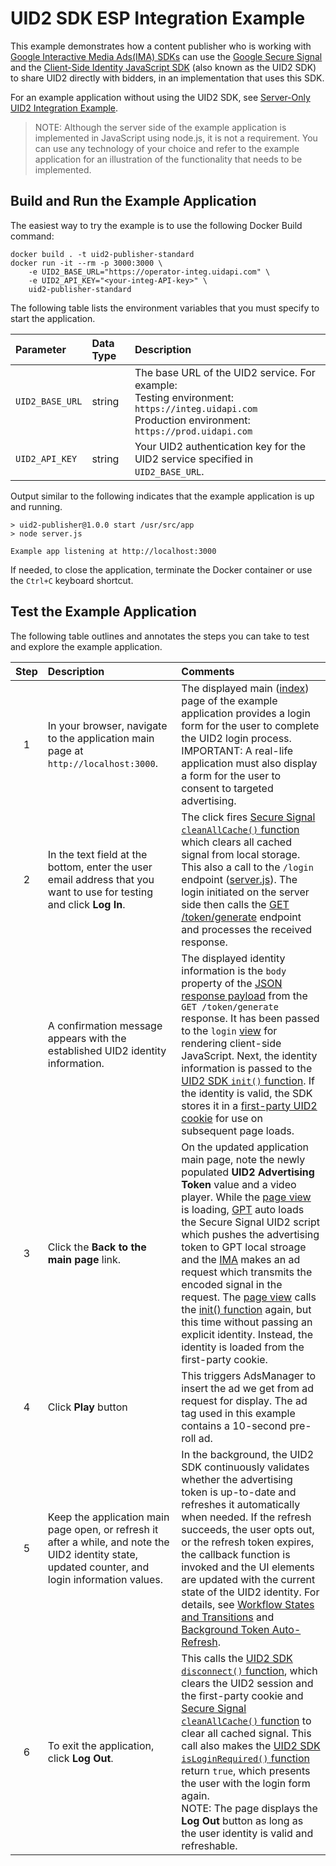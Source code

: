 # UID2 SDK ESP Integration Example

This example demonstrates how a content publisher who is working with [Google Interactive Media Ads(IMA) SDKs](https://developers.google.com/interactive-media-ads/docs/sdks/html5/client-side) can use the [Google Secure Signal](https://support.google.com/admanager/answer/10488752) and the [Client-Side Identity JavaScript SDK](https://github.com/UnifiedID2/uid2docs/blob/main/api/v1/sdks/client-side-identity-v1.md) (also known as the UID2 SDK) to share UID2 directly with bidders, in an implementation that uses this SDK.

For an example application without using the UID2 SDK, see [Server-Only UID2 Integration Example](../server_only/README.md).

> NOTE: Although the server side of the example application is implemented in JavaScript using node.js, it is not a requirement. You can use any technology of your choice and refer to the example application for an illustration of the functionality that needs to be implemented.

## Build and Run the Example Application

The easiest way to try the example is to use the following Docker Build command:

```
docker build . -t uid2-publisher-standard
docker run -it --rm -p 3000:3000 \
    -e UID2_BASE_URL="https://operator-integ.uidapi.com" \
    -e UID2_API_KEY="<your-integ-API-key>" \
    uid2-publisher-standard
```

The following table lists the environment variables that you must specify to start the application.

| Parameter       | Data Type | Description                                                                                                                                              |
| :-------------- | :-------- | :------------------------------------------------------------------------------------------------------------------------------------------------------- |
| `UID2_BASE_URL` | string    | The base URL of the UID2 service. For example:</br>Testing environment: `https://integ.uidapi.com`<br/>Production environment: `https://prod.uidapi.com` |
| `UID2_API_KEY`  | string    | Your UID2 authentication key for the UID2 service specified in `UID2_BASE_URL`.                                                                          |

Output similar to the following indicates that the example application is up and running.

```
> uid2-publisher@1.0.0 start /usr/src/app
> node server.js

Example app listening at http://localhost:3000
```

If needed, to close the application, terminate the Docker container or use the `Ctrl+C` keyboard shortcut.

## Test the Example Application

The following table outlines and annotates the steps you can take to test and explore the example application.

| Step | Description                                                                                                                                        | Comments                                                                                                                                                                                                                                                                                                                                                                                                                                                                                                                                                                                                                                                                                                                                                                                                                  |
| :--: | :------------------------------------------------------------------------------------------------------------------------------------------------- | :------------------------------------------------------------------------------------------------------------------------------------------------------------------------------------------------------------------------------------------------------------------------------------------------------------------------------------------------------------------------------------------------------------------------------------------------------------------------------------------------------------------------------------------------------------------------------------------------------------------------------------------------------------------------------------------------------------------------------------------------------------------------------------------------------------------------ |
|  1   | In your browser, navigate to the application main page at `http://localhost:3000`.                                                                 | The displayed main ([index](views/index.html)) page of the example application provides a login form for the user to complete the UID2 login process.</br>IMPORTANT: A real-life application must also display a form for the user to consent to targeted advertising.                                                                                                                                                                                                                                                                                                                                                                                                                                                                                                                                                    |
|  2   | In the text field at the bottom, enter the user email address that you want to use for testing and click **Log In**.                               | The click fires [Secure Signal `cleanAllCache()` function](https://developers.google.com/publisher-tag/reference#googletag.secureSignals.SecureSignalProvidersArray_clearAllCache) which clears all cached signal from local storage. This also a call to the `/login` endpoint ([server.js](server.js)). The login initiated on the server side then calls the [GET /token/generate](https://github.com/UnifiedID2/uid2docs/blob/main/api/v1/endpoints/get-token-generate.md#response-format) endpoint and processes the received response.                                                                                                                                                                                                                                                                              |
|      | A confirmation message appears with the established UID2 identity information.                                                                     | The displayed identity information is the `body` property of the [JSON response payload](https://github.com/UnifiedID2/uid2docs/blob/main/api/v1/endpoints/get-token-generate.md#response-format) from the `GET /token/generate` response. It has been passed to the `login` [view](views/login.html) for rendering client-side JavaScript. Next, the identity information is passed to the [UID2 SDK `init()` function](https://github.com/UnifiedID2/uid2docs/blob/main/api/v1/sdks/client-side-identity-v1.md#initopts-object-void). If the identity is valid, the SDK stores it in a [first-party UID2 cookie](https://github.com/UnifiedID2/uid2docs/blob/main/api/v1/sdks/client-side-identity-v1.md#uid2-cookie-format) for use on subsequent page loads.                                                          |
|  3   | Click the **Back to the main page** link.                                                                                                          | On the updated application main page, note the newly populated **UID2 Advertising Token** value and a video player. While the [page view](views/index.html) is loading, [GPT](https://developers.google.com/publisher-tag/reference#googletag) auto loads the Secure Signal UID2 script which pushes the advertising token to GPT local stroage and the [IMA](https://developers.google.com/interactive-media-ads/docs/sdks/html5/client-side) makes an ad request which transmits the encoded signal in the request. The [page view](views/index.html) calls the [init() function](https://github.com/UnifiedID2/uid2docs/blob/main/api/v1/sdks/client-side-identity-v1.md#initopts-object-void) again, but this time without passing an explicit identity. Instead, the identity is loaded from the first-party cookie. |
|  4   | Click **Play** button                                                                                                                              | This triggers AdsManager to insert the ad we get from ad request for display. The ad tag used in this example contains a 10-second pre-roll ad.                                                                                                                                                                                                                                                                                                                                                                                                                                                                                                                                                                                                                                                                           |
|  5   | Keep the application main page open, or refresh it after a while, and note the UID2 identity state, updated counter, and login information values. | In the background, the UID2 SDK continuously validates whether the advertising token is up-to-date and refreshes it automatically when needed. If the refresh succeeds, the user opts out, or the refresh token expires, the callback function is invoked and the UI elements are updated with the current state of the UID2 identity. For details, see [Workflow States and Transitions](https://github.com/UnifiedID2/uid2docs/blob/main/api/v1/sdks/client-side-identity-v1.md#workflow-states-and-transitions) and [Background Token Auto-Refresh](https://github.com/UnifiedID2/uid2docs/blob/main/api/v1/sdks/client-side-identity-v1.md#background-token-auto-refresh).                                                                                                                                            |
|  6   | To exit the application, click **Log Out**.                                                                                                        | This calls the [UID2 SDK `disconnect()` function](https://github.com/UnifiedID2/uid2docs/blob/main/api/v1/sdks/client-side-identity-v1.md#disconnect-void), which clears the UID2 session and the first-party cookie and [Secure Signal `cleanAllCache()` function](https://developers.google.com/publisher-tag/reference#googletag.secureSignals.SecureSignalProvidersArray_clearAllCache) to clear all cached signal. This call also makes the [UID2 SDK `isLoginRequired()` function](https://github.com/UnifiedID2/uid2docs/blob/main/api/v1/sdks/client-side-identity-v1.md#isloginrequired-boolean) return `true`, which presents the user with the login form again.<br/> NOTE: The page displays the **Log Out** button as long as the user identity is valid and refreshable.                                    |
